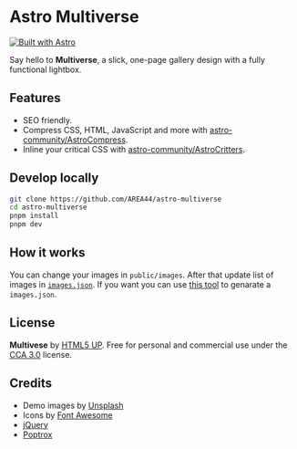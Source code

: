 # Astro Multiverse

[![Built with Astro](https://astro.badg.es/v1/built-with-astro/tiny.svg)](https://astro.build)

Say hello to **Multiverse**, a slick, one-page gallery design with a fully functional lightbox.

## Features

- SEO friendly.
- Compress CSS, HTML, JavaScript and more with [astro-community/AstroCompress](https://github.com/astro-community/AstroCompress).
- Inline your critical CSS with [astro-community/AstroCritters](https://github.com/astro-community/AstroCritters).

## Develop locally

```bash
git clone https://github.com/AREA44/astro-multiverse
cd astro-multiverse
pnpm install
pnpm dev
```

## How it works

You can change your images in `public/images`. After that update list of images in [`images.json`](src/components/images.json). If you want you can use [this tool](https://github.com/AREA44/node-image-meta-fetcher) to genarate a `images.json`.

## License

**Multivese** by [HTML5 UP](https://html5up.net). Free for personal and commercial use under the [CCA 3.0](https://html5up.net/license) license.

## Credits

- Demo images by [Unsplash](https://unsplash.com)
- Icons by [Font Awesome](https://fontawesome.io)
- [jQuery](https://jquery.com)
- [Poptrox](https://github.com/ajlkn/jquery.poptrox)
